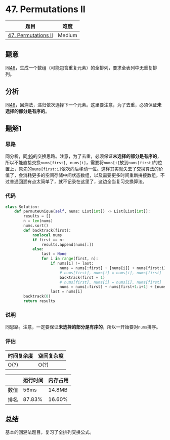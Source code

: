 # 47. Permutations II

| 题目 | 难度 |
| ---- | ---- |
| [47. Permutations II](https://leetcode.com/problems/permutations-ii/) | Medium |

## 题意

同[46](46.md)，生成一个数组（可能包含重复元素）的全排列，要求全表列中无重复排列。

## 分析

同[46](46.md)，回溯法，递归依次选择下一个元素。这里要注意，为了去重，必须保证**未选择的部分是有序的**。

## 题解1

### 思路

同分析，同[46](46.md)的交换思路。注意，为了去重，必须保证**未选择的部分是有序的**，所以不能直接交换`nums[first], nums[i]`，需要将`nums[i]`放到`nums[first]`的位置上，原先的`nums[first:i]`依次向后移动一位。这样其实就失去了交换算法的价值了，会消耗更多的空间存储中间状态数组，以及需要更多时间重新拼接数组。不过普通回溯有点太简单了，就不记录在这里了，这边全当复习交换算法。

### 代码

```python
class Solution:
    def permuteUnique(self, nums: List[int]) -> List[List[int]]:
        results = []
        n = len(nums)
        nums.sort()
        def backtrack(first):
            nonlocal nums
            if first == n:
                results.append(nums[:])
            else:
                last = None
                for i in range(first, n):
                    if nums[i] != last:
                        nums = nums[:first] + [nums[i]] + nums[first:i] + nums[i+1:]
                        # nums[first], nums[i] = nums[i], nums[first]
                        backtrack(first + 1)
                        # nums[first], nums[i] = nums[i], nums[first]
                        nums = nums[:first] + nums[first+1:i+1] + [nums[first]] + nums[i+1:]
                    last = nums[i]
        backtrack(0)
        return results
```

### 说明

同思路。注意，一定要保证**未选择的部分是有序的**，所以一开始要对`nums`排序。

### 评估

| 时间复杂度 | 空间复杂度 |
| ---- | ---- |
| O(?) | O(?) |

| | 运行时间 | 内存占用 |
| ---- | ---- | ---- |
| 数值 | 56ms | 14.8MB |
| 排名 | 87.83% | 16.60% |

## 总结

基本的回溯法题目，复习了全排列交换公式。
